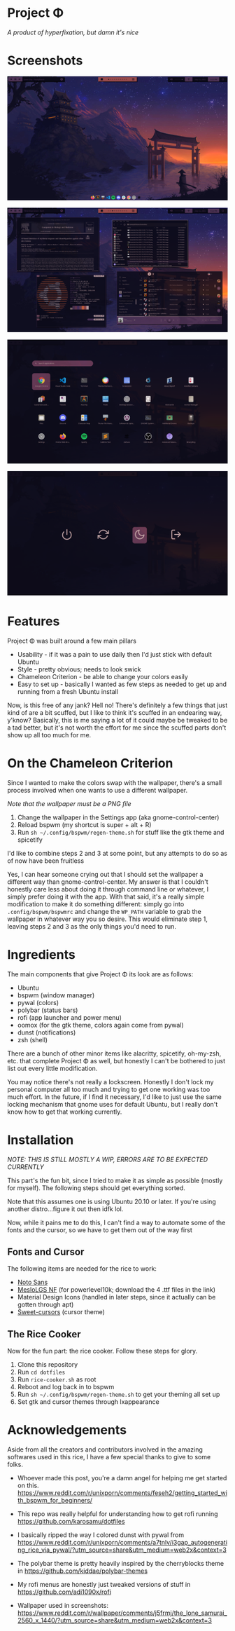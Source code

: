 # Project Φ
*A product of hyperfixation, but damn it's nice*

# Screenshots

![Screenshot](project-phi-mkI-screenshots/project-phi-mkI.png)

![Screenshot](project-phi-mkI-screenshots/project-phi-mkI-windows.png)

![Screenshot](project-phi-mkI-screenshots/project-phi-mkI-apps.png)

![Screenshot](project-phi-mkI-screenshots/project-phi-mkI-powermenu.png)

# Features
Project Φ was built around a few main pillars
* Usability - if it was a pain to use daily then I'd just stick with default Ubuntu
* Style - pretty obvious; needs to look swick
* Chameleon Criterion - be able to change your colors easily
* Easy to set up - basically I wanted as few steps as needed to get up and running from a fresh Ubuntu install

Now, is this free of any jank? Hell no! There's definitely a few things that just kind of are a bit scuffed, but I like to think it's scuffed in an endearing way, y'know? Basically, this is me saying a lot of it could maybe be tweaked to be a tad better, but it's not worth the effort for me since the scuffed parts don't show up all too much for me. 

# On the Chameleon Criterion
Since I wanted to make the colors swap with the wallpaper, there's a small process involved when one wants to use a different wallpaper.

*Note that the wallpaper must be a PNG file*

1) Change the wallpaper in the Settings app (aka gnome-control-center)
2) Reload bspwm (my shortcut is super + alt + R)
3) Run ```sh ~/.config/bspwm/regen-theme.sh``` for stuff like the gtk theme and spicetify

I'd like to combine steps 2 and 3 at some point, but any attempts to do so as of now have been fruitless

Yes, I can hear someone crying out that I should set the wallpaper a different way than gnome-control-center. My answer is that I couldn't honestly care less about doing it through command line or whatever, I simply prefer doing it with the app. With that said, it's a really simple modification to make it do something different: simply go into ```.config/bspwm/bspwmrc``` and change the ```WP_PATH``` variable to grab the wallpaper in whatever way you so desire. This would eliminate step 1, leaving steps 2 and 3 as the only things you'd need to run.

# Ingredients
The main components that give Project Φ its look are as follows:
* Ubuntu
* bspwm (window manager)
* pywal (colors)
* polybar (status bars)
* rofi (app launcher and power menu)
* oomox (for the gtk theme, colors again come from pywal)
* dunst (notifications)
* zsh (shell)

There are a bunch of other minor items like alacritty, spicetify, oh-my-zsh, etc. that complete Project Φ as well, but honestly I can't be bothered to just list out every little modification.

You may notice there's not really a lockscreen. Honestly I don't lock my personal computer all too much and trying to get one working was too much effort. In the future, if I find it necessary, I'd like to just use the same locking mechanism that gnome uses for default Ubuntu, but I really don't know how to get that working currently.

# Installation
*NOTE: THIS IS STILL MOSTLY A WIP, ERRORS ARE TO BE EXPECTED CURRENTLY*

This part's the fun bit, since I tried to make it as simple as possible (mostly for myself). The following steps should get everything sorted. 

Note that this assumes one is using Ubuntu 20.10 or later. If you're using another distro...figure it out then idfk lol.

Now, while it pains me to do this, I can't find a way to automate some of the fonts and the cursor, so we have to get them out of the way first

## Fonts and Cursor
The following items are needed for the rice to work:
* [Noto Sans](https://www.google.com/get/noto/#sans-lgc)
* [MesloLGS NF](https://github.com/romkatv/powerlevel10k#meslo-nerd-font-patched-for-powerlevel10k) (for powerlevel10k; download the 4 .ttf files in the link)
* Material Design Icons (handled in later steps, since it actually can be gotten through apt)
* [Sweet-cursors](https://www.gnome-look.org/p/1393084/) (cursor theme) 

## The Rice Cooker
Now for the fun part: the rice cooker. Follow these steps for glory.
1) Clone this repository
2) Run ```cd dotfiles```
3) Run ```rice-cooker.sh``` as root
4) Reboot and log back in to bspwm
5) Run ```sh ~/.config/bspwm/regen-theme.sh``` to get your theming all set up
6) Set gtk and cursor themes through lxappearance

# Acknowledgements
Aside from all the creators and contributors involved in the amazing softwares used in this rice, I have a few special thanks to give to some folks.

* Whoever made this post, you're a damn angel for helping me get started on this. https://www.reddit.com/r/unixporn/comments/feseh2/getting_started_with_bspwm_for_beginners/ 
  
* This repo was really helpful for understanding how to get rofi running https://github.com/karosamu/dotfiles
  
* I basically ripped the way I colored dunst with pywal from https://www.reddit.com/r/unixporn/comments/a7tnlv/i3gap_autogenerating_rice_via_pywal/?utm_source=share&utm_medium=web2x&context=3
  
* The polybar theme is pretty heavily inspired by the cherryblocks theme in https://github.com/kiddae/polybar-themes
  
* My rofi menus are honestly just tweaked versions of stuff in https://github.com/adi1090x/rofi

* Wallpaper used in screenshots: https://www.reddit.com/r/wallpaper/comments/j5frmj/the_lone_samurai_2560_x_1440/?utm_source=share&utm_medium=web2x&context=3
